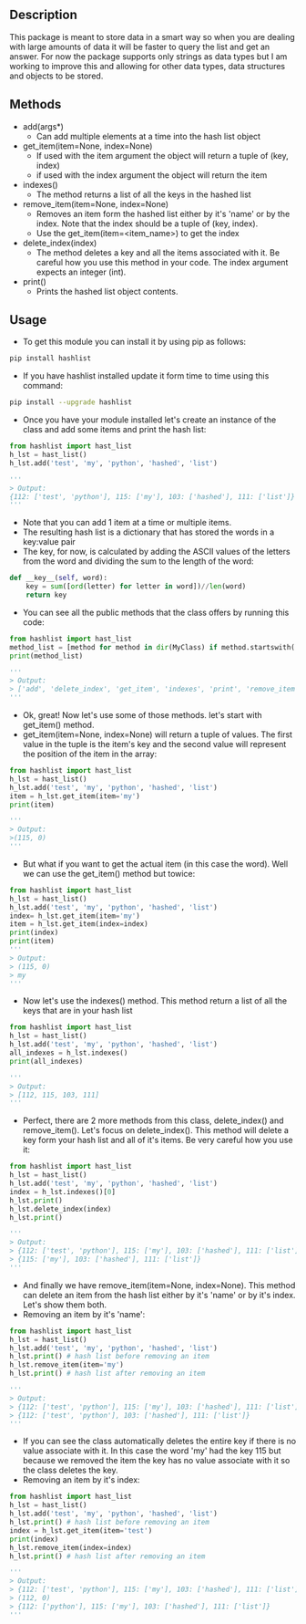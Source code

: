 ## Description

This package is meant to store data in a smart way so when you are dealing with large amounts of data it will be faster to query the list and get an answer. For now the package supports only strings as data types but I am working to improve this and allowing for other data types, data structures and objects to be stored.


## Methods

- add(args*)
  - Can add multiple elements at a time into the hash list object
- get_item(item=None, index=None)
  - If used with the item argument the object will return a tuple of (key, index)
  - if used with the index argument the object will return the item
- indexes()
  - The method returns a list of all the keys in the hashed list
- remove_item(item=None, index=None)
  - Removes an item form the hashed list either by it's 'name' or by the index. Note that the index should be a tuple of (key, index). 
  - Use the get_item(item=<item_name>) to get the index 
- delete_index(index)
	- The method deletes a key and all the items associated with it. Be careful how you use this method in your code. The index argument expects an integer (int).
- print()
	- Prints the hashed list object contents.
## Usage

- To get this module you can install it by using pip as follows:

```bash
pip install hashlist
```

- If you have hashlist installed update it form time to time using this command:

```bash
pip install --upgrade hashlist
```

- Once you have your module installed let's create an instance of the class and add some items and print the hash list:

```python
from hashlist import hast_list
h_lst = hast_list()
h_lst.add('test', 'my', 'python', 'hashed', 'list')

'''
> Output:
{112: ['test', 'python'], 115: ['my'], 103: ['hashed'], 111: ['list']}
'''
```

- Note that you can add 1 item at a time or multiple items.
- The resulting hash list is a dictionary that has stored the words in a key:value pair
- The key, for now, is calculated by adding the ASCII values of the letters from the word and dividing the sum to the length of the word:

```python
def __key__(self, word):
	key = sum([ord(letter) for letter in word])//len(word)
	return key
```

- You can see all the public methods that the class offers by running this code:

```python
from hashlist import hast_list
method_list = [method for method in dir(MyClass) if method.startswith('__') is False]
print(method_list)

'''
> Output:
> ['add', 'delete_index', 'get_item', 'indexes', 'print', 'remove_item']
'''
```

- Ok, great! Now let's use some of those methods. let's start with get_item() method.
- get_item(item=None, index=None) will return a tuple of values. The first value in
the tuple is the item's key and the second value will represent the position of the
item in the array:

```python
from hashlist import hast_list
h_lst = hast_list()
h_lst.add('test', 'my', 'python', 'hashed', 'list')
item = h_lst.get_item(item='my')
print(item)

'''
> Output:
>(115, 0)
'''
```

- But what if you want to get the actual item (in this case the word). Well we can use the get_item() method but towice:
```python
from hashlist import hast_list
h_lst = hast_list()
h_lst.add('test', 'my', 'python', 'hashed', 'list')
index= h_lst.get_item(item='my')
item = h_lst.get_item(index=index)
print(index)
print(item)
'''
> Output:
> (115, 0)
> my
'''
```

- Now let's use the indexes() method. This method return a list of all the keys that are in your hash list
```python
from hashlist import hast_list
h_lst = hast_list()
h_lst.add('test', 'my', 'python', 'hashed', 'list')
all_indexes = h_lst.indexes()
print(all_indexes)

'''
> Output:
> [112, 115, 103, 111]
'''
```

- Perfect, there are 2 more methods from this class, delete_index() and remove_item(). Let's focus on delete_index(). This method will delete a key form your hash list and all of it's items. Be very careful how you use it:
```python
from hashlist import hast_list
h_lst = hast_list()
h_lst.add('test', 'my', 'python', 'hashed', 'list')
index = h_lst.indexes()[0]
h_lst.print()
h_lst.delete_index(index)
h_lst.print()

'''
> Output:
> {112: ['test', 'python'], 115: ['my'], 103: ['hashed'], 111: ['list']}
> {115: ['my'], 103: ['hashed'], 111: ['list']}
'''
```

- And finally we have remove_item(item=None, index=None). This method can delete an item from the hash list either by it's 'name' or by it's index. Let's show them both.
- Removing an item by it's 'name':
```python
from hashlist import hast_list
h_lst = hast_list()
h_lst.add('test', 'my', 'python', 'hashed', 'list')
h_lst.print() # hash list before removing an item
h_lst.remove_item(item='my')
h_lst.print() # hash list after removing an item

'''
> Output:
> {112: ['test', 'python'], 115: ['my'], 103: ['hashed'], 111: ['list']}
> {112: ['test', 'python'], 103: ['hashed'], 111: ['list']}
'''
```

- If you can see the class automatically deletes the entire key if there is no value associate with it. In this case the word 'my' had the key 115 but because we removed the item the key has no value associate with it so the class deletes the key.
- Removing an item by it's index:
```python
from hashlist import hast_list
h_lst = hast_list()
h_lst.add('test', 'my', 'python', 'hashed', 'list')
h_lst.print() # hash list before removing an item
index = h_lst.get_item(item='test')
print(index)
h_lst.remove_item(index=index)
h_lst.print() # hash list after removing an item

'''
> Output:
> {112: ['test', 'python'], 115: ['my'], 103: ['hashed'], 111: ['list']}
> (112, 0)
> {112: ['python'], 115: ['my'], 103: ['hashed'], 111: ['list']}
'''
```
